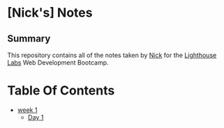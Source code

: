 # [Nick's] Notes 
## Summary 

This repository contains all of the notes taken by [Nick](https://github.com/Njoe00) for the [Lighthouse Labs](https://www.lighthouselabs.ca/) Web Development Bootcamp.

# Table Of Contents 
* [week 1](/Week_1)
   * [Day 1](/Week_1/Day_1) 

